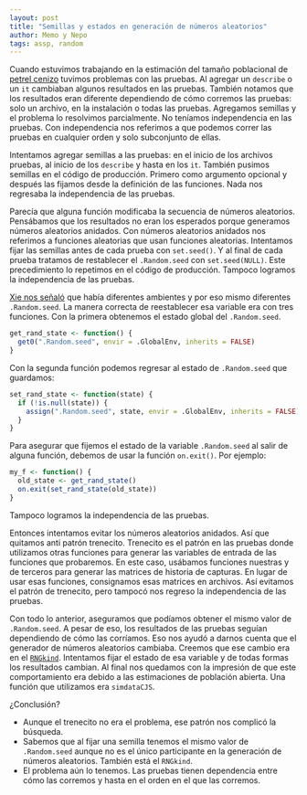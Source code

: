 ```yaml
---
layout: post
title: "Semillas y estados en generación de números aleatorios"
author: Memo y Nepo
tags: assp, random
---
```


Cuando estuvimos trabajando en la estimación del tamaño poblacional de [petrel cenizo](https://bitbucket.org/IslasGECI/pollos_petrel/src/develop/) tuvimos problemas con las pruebas.
Al agregar un `describe` o un `it` cambiaban algunos resultados en las pruebas.
También notamos que los resultados eran diferente dependiendo de cómo corremos las pruebas: solo un archivo, en la instalación o todas las pruebas.
Agregamos semillas y el problema lo resolvimos parcialmente. 
No teníamos independencia en las pruebas. 
Con independencia nos referimos a que podemos correr las pruebas en cualquier orden y solo subconjunto de ellas.

Intentamos agregar semillas a las pruebas: en el inicio de los archivos pruebas, al inicio de los `describe` y hasta en los `it`. 
También pusimos semillas en el código de producción. 
Primero como argumento opcional y después las fijamos desde la definición de las funciones.
Nada nos regresaba la independencia de las pruebas. 

Parecía que alguna función modificaba la secuencia de números aleatorios.
Pensábamos que los resultados no eran los esperados porque generamos números aleatorios anidados.
Con números aleatorios anidados nos referimos a funciones aleatorias que usan funciones aleatorias.
Intentamos fijar las semillas antes de cada prueba con `set.seed()`. 
Y al final de cada prueba tratamos de restablecer el `.Random.seed` con `set.seed(NULL)`.
Este precedimiento lo repetimos en el código de producción.
Tampoco logramos la independencia de las pruebas. 

[Xie nos señaló](http://www.questionflow.org/2019/08/13/local-randomness-in-r/) que había diferentes ambientes y por eso mismo diferentes `.Random.seed`.
La manera correcta de reestablecer esa variable era con tres funciones.
Con la primera obtenemos el estado global del `.Random.seed`.
``` R
get_rand_state <- function() {
  get0(".Random.seed", envir = .GlobalEnv, inherits = FALSE)
}
```
Con la segunda función podemos regresar al estado de `.Random.seed` que guardamos:
``` R
set_rand_state <- function(state) {
  if (!is.null(state)) {
    assign(".Random.seed", state, envir = .GlobalEnv, inherits = FALSE)
  }
}
```
Para asegurar que fijemos el estado de la variable `.Random.seed` al salir de alguna función, debemos de usar la función `on.exit()`.
Por ejemplo:
```R
my_f <- function() {
  old_state <- get_rand_state()
  on.exit(set_rand_state(old_state))
}
```
Tampoco logramos la independencia de las pruebas.

Entonces intentamos evitar los números aleatorios anidados. 
Así que quitamos anti patrón trenecito. 
Trenecito es el patrón en las pruebas donde utilizamos otras funciones para generar las variables de entrada de las funciones que probaremos.
En este caso, usábamos funciones nuestras y de terceros para generar las matrices de historia de capturas.
En lugar de usar esas funciones, consignamos esas matrices en archivos. 
Así evitamos el patrón de trenecito, pero tampocó nos regreso la independencia de las pruebas.

Con todo lo anterior, aseguramos que podíamos obtener el mismo valor de `.Random.seed`. 
A pesar de eso, los resultados de las pruebas seguían dependiendo de cómo las corríamos.
Eso nos ayudó a darnos cuenta que el generador de números aleatorios cambiaba. 
Creemos que ese cambio era en el [`RNGkind`](https://stat.ethz.ch/R-manual/R-devel/library/base/html/Random.html). 
Intentamos fijar el estado de esa variable y de todas formas los resultados cambian.
Al final nos quedamos con la impresión de que este comportamiento era debido a las estimaciones de población abierta. 
Una función que utilizamos era `simdataCJS`. 


¿Conclusión?
- Aunque el trenecito no era el problema, ese patrón nos complicó la búsqueda.
- Sabemos que al fijar una semilla tenemos el mismo valor de `.Random.seed` aunque no es el único participante en la generación de números aleatorios. También está el `RNGkind`.
- El problema aún lo tenemos. Las pruebas tienen dependencia entre cómo las corremos y hasta en el orden en el que las corremos.  
